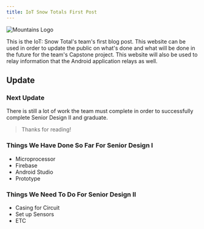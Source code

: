```yaml
---
title: IoT Snow Totals First Post
---
```

![Mountains Logo](http://imgur.com/a/PIJqT)

This is the IoT: Snow Total's team's first blog post.  This website can be used in order to update the public on what's done and what will be done in the future for the team's Capstone project.  This website will also be used to relay information that the Android application relays as well. 

## Update

### Next Update
There is still a lot of work the team must complete in order to successfully complete Senior Design II and graduate.  

> Thanks for reading!

### Things We Have Done So Far For Senior Design I
- Microprocessor
- Firebase
- Android Studio
- Prototype

### Things We Need To Do For Senior Design II
- Casing for Circuit
- Set up Sensors
- ETC
